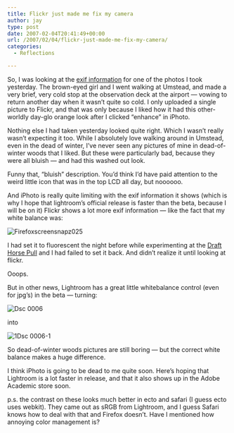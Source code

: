 ```yaml
---
title: Flickr just made me fix my camera
author: jay
type: post
date: 2007-02-04T20:41:49+00:00
url: /2007/02/04/flickr-just-made-me-fix-my-camera/
categories:
  - Reflections

---
```

So, I was looking at the [exif information][1] for one of the photos I took yesterday. The brown-eyed girl and I went walking at Umstead, and made a very brief, very cold stop at the observation deck at the airport — vowing to return another day when it wasn’t quite so cold. I only uploaded a single picture to Flickr, and that was only because I liked how it had this other-worldly day-glo orange look after I clicked “enhance” in iPhoto.

Nothing else I had taken yesterday looked quite right. Which I wasn’t really wasn’t expecting it too. While I absolutely love walking around in Umstead, even in the dead of winter, I’ve never seen any pictures of mine in dead-of-winter woods that I liked. But these were particularly bad, because they were all bluish — and had this washed out look.

Funny that, “bluish” description. You’d think I’d have paid attention to the weird little icon that was in the top LCD all day, but noooooo.

And iPhoto is really quite limiting with the exif information it shows (which is why I hope that lightroom’s official release is faster than the beta, because I will be on it) Flickr shows a lot more exif information — like the fact that my white balance was:

![Firefoxscreensnapz025][2]

I had set it to fluorescent the night before while experimenting at the [Draft Horse Pull][3] and I had failed to set it back. And didn’t realize it until looking at flickr.

Ooops.

But in other news, Lightroom has a great little whitebalance control (even for jpg’s) in the beta — turning:

![Dsc 0006][4]

into

![1Dsc 0006-1][5]

So dead-of-winter woods pictures are still boring — but the correct white balance makes a huge difference.

I think iPhoto is going to be dead to me quite soon. Here’s hoping that Lightroom is a lot faster in release, and that it also shows up in the Adobe Academic store soon.

p.s. the contrast on these looks much better in ecto and safari (I guess ecto uses webkit). They came out as sRGB from Lightroom, and I guess Safari knows how to deal with that and Firefox doesn’t. Have I mentioned how annoying color management is?

 [1]: http://www.flickr.com/photo_exif.gne?id=378889329
 [2]: https://files.rambleon.org/images/2007/02/firefoxscreensnapz025.jpg
 [3]: http://www.flickr.com/photos/rambleon/tags/drafthorsepull/
 [4]: https://files.rambleon.org/images/2007/02/dsc-0006.jpg
 [5]: https://files.rambleon.org/images/2007/02/1dsc-0006-1.jpg